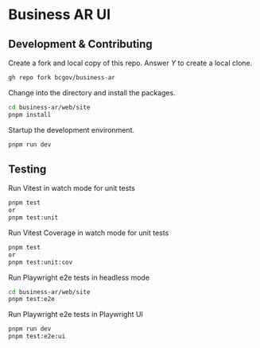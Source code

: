 # Business AR UI

## Development & Contributing

Create a fork and local copy of this repo. Answer _Y_ to create a local clone.
```bash
gh repo fork bcgov/business-ar
```

Change into the directory and install the packages.
```bash
cd business-ar/web/site
pnpm install
```

Startup the development environment.
```bash
pnpm run dev
```

## Testing

Run Vitest in watch mode for unit tests
```bash
pnpm test
or
pnpm test:unit
```

Run Vitest Coverage in watch mode for unit tests
```bash
pnpm test
or
pnpm test:unit:cov
```

Run Playwright e2e tests in headless mode
```bash
cd business-ar/web/site
pnpm test:e2e
```

Run Playwright e2e tests in Playwright UI
```bash
pnpm run dev
pnpm test:e2e:ui
```
